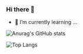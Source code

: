 ### Hi there 👋





- 🌱 I’m currently learning ...

![Anurag's GitHub stats](https://github-readme-stats.vercel.app/api?username=IsaqueRamos&show_icons=true&theme=transparent)

![Top Langs](https://github-readme-stats.vercel.app/api/top-langs/?username=IsaqueRamos&hide_progress=true)



